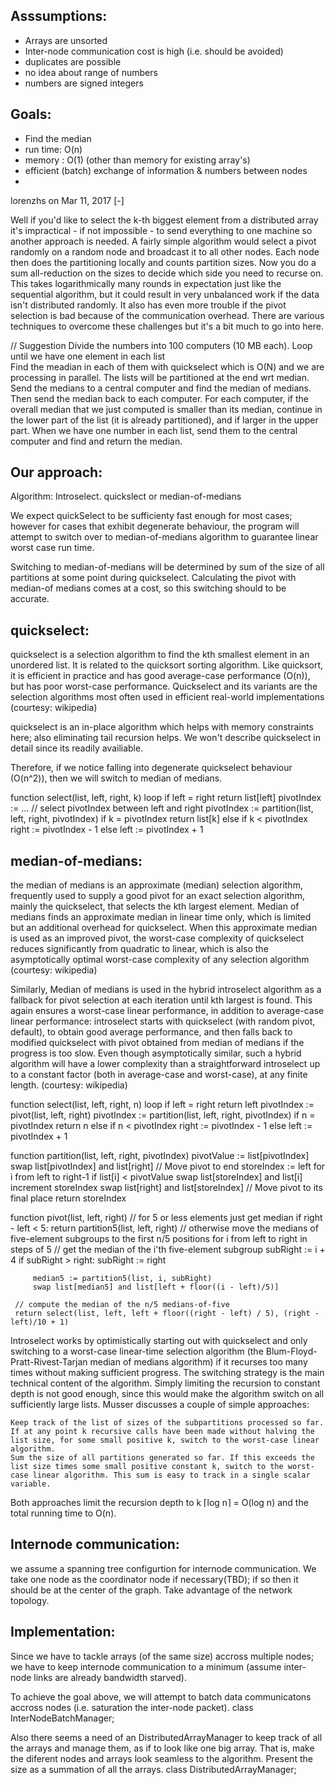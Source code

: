 Asssumptions:
------------

* Arrays are unsorted
* Inter-node communication cost is high (i.e. should be avoided)
* duplicates are possible
* no idea about range of numbers
* numbers are signed integers

Goals: 
------

* Find the median 
* run time: O(n)
* memory : O(1) (other than memory for existing array's) 
* efficient (batch) exchange of information & numbers between nodes
* 

	
lorenzhs on Mar 11, 2017 [-]

Well if you'd like to select the k-th biggest element from a distributed array it's impractical - if not impossible - to send everything to one machine so another approach is needed. A fairly simple algorithm would select a pivot randomly on a random node and broadcast it to all other nodes. Each node then does the partitioning locally and counts partition sizes. Now you do a sum all-reduction on the sizes to decide which side you need to recurse on. This takes logarithmically many rounds in expectation just like the sequential algorithm, but it could result in very unbalanced work if the data isn't distributed randomly. It also has even more trouble if the pivot selection is bad because of the communication overhead. There are various techniques to overcome these challenges but it's a bit much to go into here.


// Suggestion
Divide the numbers into 100 computers (10 MB each). 
Loop until we have one element in each list     
    Find the meadian in each of them with quickselect which is O(N) and we are processing in parallel. The lists will be partitioned at the end wrt median.
    Send the medians to a central computer and find the median of medians. Then send the median back to each computer. 
    For each computer, if the overall median that we just computed is smaller than its median, continue in the lower part of the list (it is already partitioned), and if larger in the upper part.
When we have one number in each list, send them to the central computer and find and return the median.



Our approach:
------------

Algorithm: Introselect.
           quickslect or median-of-medians

We expect quickSelect to be sufficienty fast enough for most cases; however for cases that exhibit degenerate behaviour, the program will 
attempt to switch over to median-of-medians algorithm to guarantee linear worst case run time. 

Switching to median-of-medians will be determined by sum of the size of all partitions at some point during quickselect. Calculating the pivot with median-of medians comes at a cost, so this switching should to be accurate.

quickselect: 
-- 

quickselect is a selection algorithm to find the kth smallest element in an unordered list. It is related to the quicksort sorting algorithm. Like quicksort, it is efficient in practice and has good average-case performance (O(n)), but has poor worst-case performance. Quickselect and its variants are the selection algorithms most often used in efficient real-world implementations (courtesy: wikipedia) 

quickselect is an in-place algorithm which helps with memory constraints here; also eliminating tail recursion helps. We won't describe quickselect in detail since its readily availiable.

Therefore, if we notice falling into degenerate quickselect behaviour (O(n^2)), then we will switch to median of medians.

 function select(list, left, right, k)
     loop
         if left = right
             return list[left]
         pivotIndex := ...     // select pivotIndex between left and right
         pivotIndex := partition(list, left, right, pivotIndex)
         if k = pivotIndex
             return list[k]
         else if k < pivotIndex
             right := pivotIndex - 1
         else
             left := pivotIndex + 1



median-of-medians:
-- 

 the median of medians is an approximate (median) selection algorithm, frequently used to supply a good pivot for an exact selection algorithm, mainly the quickselect, that selects the kth largest element. Median of medians finds an approximate median in linear time only, which is limited but an additional overhead for quickselect. When this approximate median is used as an improved pivot, the worst-case complexity of quickselect reduces significantly from quadratic to linear, which is also the asymptotically optimal worst-case complexity of any selection algorithm (courtesy: wikipedia)

Similarly, Median of medians is used in the hybrid introselect algorithm as a fallback for pivot selection at each iteration until kth largest is found. This again ensures a worst-case linear performance, in addition to average-case linear performance: introselect starts with quickselect (with random pivot, default), to obtain good average performance, and then falls back to modified quickselect with pivot obtained from median of medians if the progress is too slow. Even though asymptotically similar, such a hybrid algorithm will have a lower complexity than a straightforward introselect up to a constant factor (both in average-case and worst-case), at any finite length. (courtesy: wikipedia)

function select(list, left, right, n)
    loop
        if left = right
             return left
        pivotIndex := pivot(list, left, right)
        pivotIndex := partition(list, left, right, pivotIndex)
        if n = pivotIndex
            return n
        else if n < pivotIndex
            right := pivotIndex - 1
        else
            left := pivotIndex + 1


 function partition(list, left, right, pivotIndex)
     pivotValue := list[pivotIndex]
     swap list[pivotIndex] and list[right]  // Move pivot to end
     storeIndex := left
     for i from left to right-1
         if list[i] < pivotValue
             swap list[storeIndex] and list[i]
             increment storeIndex
     swap list[right] and list[storeIndex]  // Move pivot to its final place
     return storeIndex


  function pivot(list, left, right)
     // for 5 or less elements just get median
     if right - left < 5:
         return partition5(list, left, right)
     // otherwise move the medians of five-element subgroups to the first n/5 positions
     for i from left to right in steps of 5
         // get the median of the i'th five-element subgroup
         subRight := i + 4
         if subRight > right:
             subRight := right

         median5 := partition5(list, i, subRight)
         swap list[median5] and list[left + floor((i - left)/5)]

     // compute the median of the n/5 medians-of-five
     return select(list, left, left + floor((right - left) / 5), (right - left)/10 + 1)



<source wikipedia>
Introselect works by optimistically starting out with quickselect and only switching to a worst-case linear-time selection algorithm (the Blum-Floyd-Pratt-Rivest-Tarjan median of medians algorithm) if it recurses too many times without making sufficient progress. The switching strategy is the main technical content of the algorithm. Simply limiting the recursion to constant depth is not good enough, since this would make the algorithm switch on all sufficiently large lists. Musser discusses a couple of simple approaches:

    Keep track of the list of sizes of the subpartitions processed so far. If at any point k recursive calls have been made without halving the list size, for some small positive k, switch to the worst-case linear algorithm.
    Sum the size of all partitions generated so far. If this exceeds the list size times some small positive constant k, switch to the worst-case linear algorithm. This sum is easy to track in a single scalar variable.

Both approaches limit the recursion depth to k ⌈log n⌉ = O(log n) and the total running time to O(n).



Internode communication: 
-----------------------

we assume a spanning tree configurtion for internode communication. We take one node as the coordinator node if necessary(TBD); if so then it should be at the center of the graph.  Take advantage of the network topology.

Implementation: 
--------------

Since we have to tackle arrays (of the same size) accross multiple nodes; we have to keep internode communication to a minimum (assume inter-node links are already bandwidth starved).

To achieve the goal above, we will attempt to batch data communicatons accross nodes (i.e. saturation the inter-node packet).
class InterNodeBatchManager;

Also there seems a need of an DistributedArrayManager to keep track of all the arrays and manage them, as if to look like one big array. That is, make the diferent nodes and arrays look seamless to the algorithm. Present the size as a summation of all the arrays.
class DistributedArrayManager;




